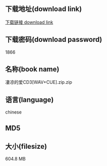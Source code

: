 ## 下载地址(download link)
[下载链接 download link](https://voluble-croquembouche-d321dc.netlify.app/?s=%E5%87%84%E5%87%89%E7%9A%84%E7%88%B1CD3%5BWAV%2BCUE%5D.zip)

## 下载密码(download password)
1866

## 名称(book name)
凄凉的爱CD3[WAV+CUE].zip.zip

## 语言(language)
chinese

## MD5


## 大小(filesize)
604.8 MB
